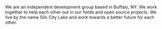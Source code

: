 We are an independent development group based in Buffalo, NY. We work together to help each other out in our fields and open source projects. We live by the name Silo City Labs and work towards a better future for each other.